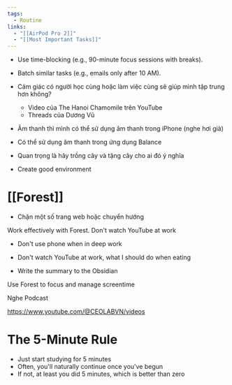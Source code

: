 ```yaml
---
tags:
  - Routine
links:
  - "[[AirPod Pro 2]]"
  - "[[Most Important Tasks]]"
---
```

- Use time-blocking (e.g., 90-minute focus sessions with breaks).
- Batch similar tasks (e.g., emails only after 10 AM).


- Cảm giác có người học cùng hoặc làm việc cùng sẽ giúp mình tập trung hơn không?
	- Video của The Hanoi Chamomile trên YouTube
	- Threads của Dương Vũ
- Âm thanh thì mình có thể sử dụng âm thanh trong iPhone (nghe hơi giả)
- Có thể sử dụng âm thanh trong ứng dụng Balance
- Quan trọng là hãy trồng cây và tặng cây cho ai đó ý nghĩa
- Create good environment

# [[Forest]]

- Chặn một số trang web hoặc chuyển hướng

Work effectively with Forest. Don't watch YouTube at work

- Don't use phone when in deep work
- Don't watch YouTube at work, what I should do when eating

- Write the summary to the Obsidian

Use Forest to focus and manage screentime

Nghe Podcast

https://www.youtube.com/@CEOLABVN/videos

# The 5-Minute Rule

- Just start studying for 5 minutes
- Often, you'll naturally continue once you've begun
- If not, at least you did 5 minutes, which is better than zero

